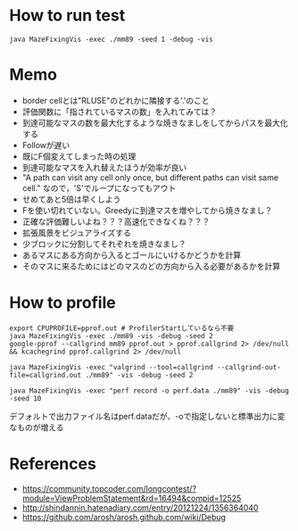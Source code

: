 # How to run test

```
java MazeFixingVis -exec ./mm89 -seed 1 -debug -vis
```

# Memo

* border cellとは"RLUSE"のどれかに隣接する'.'のこと
* 評価関数に「指されているマスの数」を入れてみては？
* 到達可能なマスの数を最大化するような焼きなましをしてからパスを最大化する
* Followが遅い
* 既にF個変えてしまった時の処理
* 到達可能なマスを入れ替えたほうが効率が良い
* "A path can visit any cell only once, but different paths can visit same cell." なので，'S'でループになってもアウト
* せめてあと5倍は早くしよう
* Fを使い切れていない。Greedyに到達マスを増やしてから焼きなまし？
* 正確な評価難しいよね？？？高速化できなくね？？？
* 拡張風景をビジュアライズする
* 少ブロックに分割してそれぞれを焼きなまし？
* あるマスにある方向から入るとゴールにいけるかどうかを計算
* そのマスに来るためにはどのマスのどの方向から入る必要があるかを計算

# How to profile

```
export CPUPROFILE=pprof.out # ProfilerStartしているなら不要
java MazeFixingVis -exec ./mm89 -vis -debug -seed 2
google-pprof --callgrind mm89 pprof.out > pprof.callgrind 2> /dev/null && kcachegrind pprof.callgrind 2> /dev/null
```

```
java MazeFixingVis -exec "valgrind --tool=callgrind --callgrind-out-file=callgrind.out ./mm89" -vis -debug -seed 2
```

```
java MazeFixingVis -exec "perf record -o perf.data ./mm89" -vis -debug -seed 10
```

デフォルトで出力ファイル名はperf.dataだが、-oで指定しないと標準出力に変なものが増える

# References

* https://community.topcoder.com/longcontest/?module=ViewProblemStatement&rd=16494&compid=12525
* http://shindannin.hatenadiary.com/entry/20121224/1356364040
* https://github.com/arosh/arosh.github.com/wiki/Debug
